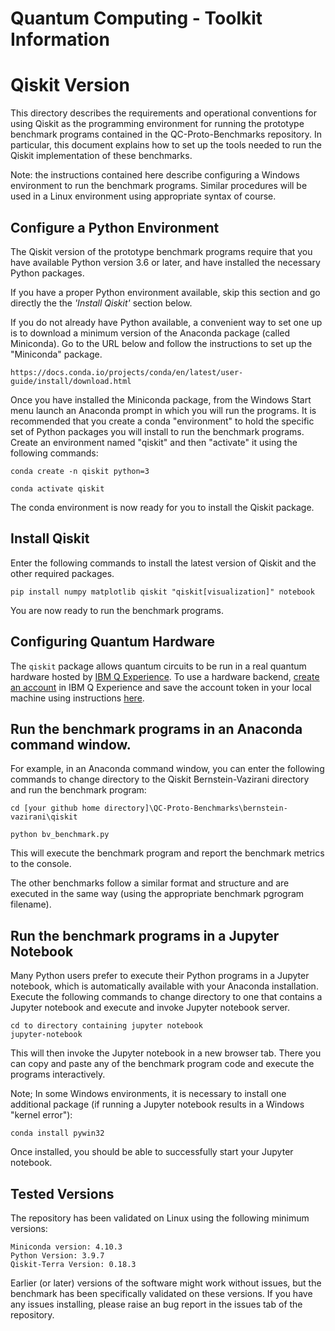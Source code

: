 # Quantum Computing - Toolkit Information

# Qiskit Version

This directory describes the requirements and operational conventions for using Qiskit as the programming environment for running the prototype benchmark programs contained in the QC-Proto-Benchmarks repository.
In particular, this document explains how to set up the tools needed to run the Qiskit implementation of these benchmarks.

Note: the instructions contained here describe configuring a Windows environment to run the benchmark programs. Similar procedures will be used in a Linux environment using appropriate syntax of course.

## Configure a Python Environment

The Qiskit version of the prototype benchmark programs require that you have available Python version 3.6 or later, and have installed the necessary Python packages.

If you have a proper Python environment available, skip this section and go directly the the *'Install Qiskit'* section below.

If you do not already have Python available, a convenient way to set one up is to download a minimum version of the Anaconda package (called Miniconda). Go to the URL below and follow the instructions to set up the "Miniconda" package.

    https://docs.conda.io/projects/conda/en/latest/user-guide/install/download.html

Once you have installed the Miniconda package, from the Windows Start menu launch an Anaconda prompt in which you will run the programs. It is recommended that you create a conda "environment" to hold the specific set of Python packages you will install to run the benchmark programs. Create an environment named "qiskit" and then "activate" it using the following commands:

    conda create -n qiskit python=3

    conda activate qiskit

The conda environment is now ready for you to install the Qiskit package.

## Install Qiskit

Enter the following commands to install the latest version of Qiskit and the other required packages.

    pip install numpy matplotlib qiskit "qiskit[visualization]" notebook

You are now ready to run the benchmark programs.

## Configuring Quantum Hardware

The `qiskit` package allows quantum circuits to be run in a real quantum hardware hosted by [IBM Q Experience](https://quantum-computing.ibm.com/). To use a hardware backend, 
[create an account](https://quantum-computing.ibm.com/docs/manage/account/) in IBM Q Experience and save the account token in your local machine using instructions [here](https://quantum-computing.ibm.com/docs/manage/account/ibmq).
 

## Run the benchmark programs in an Anaconda command window.

For example, in an Anaconda command window, you can enter the following commands to change directory to the Qiskit Bernstein-Vazirani directory and run the benchmark program:

    cd [your github home directory]\QC-Proto-Benchmarks\bernstein-vazirani\qiskit
  
    python bv_benchmark.py
    
This will execute the benchmark program and report the benchmark metrics to the console.

The other benchmarks follow a similar format and structure and are executed in the same way (using the appropriate benchmark pgrogram filename).

## Run the benchmark programs in a Jupyter Notebook

Many Python users prefer to execute their Python programs in a Jupyter notebook, which is automatically available with your Anaconda installation.
Execute the following commands to change directory to one that contains a Jupyter notebook and execute and invoke Jupyter notebook server.

    cd to directory containing jupyter notebook
    jupyter-notebook
    
This will then invoke the Jupyter notebook in a new browser tab. There you can copy and paste any of the benchmark program code and execute the programs interactively.
    
Note; In some Windows environments, it is necessary to install one additional package (if running a Jupyter notebook results in a Windows "kernel error"):

    conda install pywin32

Once installed, you should be able to successfully start your Jupyter notebook.

## Tested Versions

The repository has been validated on Linux using the following minimum versions:

    Miniconda version: 4.10.3
    Python Version: 3.9.7
    Qiskit-Terra Version: 0.18.3

Earlier (or later) versions of the software might work without issues, but the benchmark has been specifically validated on these versions. If you have any issues installing, please raise an bug report in the issues tab of the repository.
